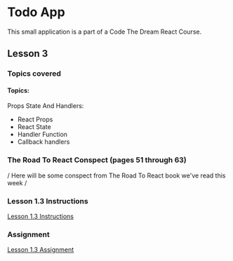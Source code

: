# Todo App
This small application is a part of a Code The Dream React Course.

## Lesson 3

### Topics covered

#### Topics:

 Props State And Handlers:
  * React Props
  * React State
  * Handler Function
  * Callback handlers

### The Road To React Conspect (pages 51 through 63)
 / Here will be some conspect from The Road To React book we've read this week /

### Lesson 1.3 Instructions
[Lesson 1.3 Instructions](https://learn.codethedream.org/react-fundamentals-props-state-and-handlers/)

### Assignment
[Lesson 1.3 Assignment](https://github.com/Code-the-Dream-School/react/wiki/Lesson-1.3)